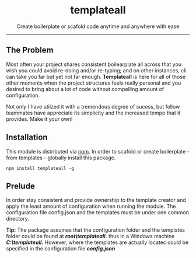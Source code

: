 <div align="center">
<h1>templateall</h1>

<p>Create boilerplate or scafold code anytime and anywhere with ease</p>

</div>

<hr />

## The Problem
Most often your project shares consistent boilearplate all across that you wish you could avoid re-doing and/or re-typing; and on other instances, cli can take you far but yet not far enough. **Templateall** is here for all of those other moments when the project structures feels really personal and you desired to bring about a lot of code without compelling amount of configuration.

Not only I have utilzed it with a tremendous degree of sucess, but fellow teammates have appreciate its simplicity and the increased tempo that it provides. Make it your own!

## Installation

This module is distributed via [npm][npm]. In order to scafold or create boilerplate  - from templates - globally install this package.

```
npm install templateall -g
```
## Prelude
In order stay consistent and provide ownership to the template creator and apply the least amount of configuration when running the module. The configuration file config.json and the templates must be under one common directory. 

<div style="border-color: #0366d6" class="extended-markdown tip border rounded-1 mb-4 p-3 border-blue bg-blue-light f5">
<p><strong>Tip:</strong> The package assumes that the configuration folder and the templates folder could be found at <strong><i>root\templateall.</i></strong> thus in a Windows machine <b><i>C:\templateall.</i></b> However, where the templates are actually locatec could be specified in the configuration file <b><i>config.json</i></b></p>
</div>

[npm]: https://www.npmjs.com/